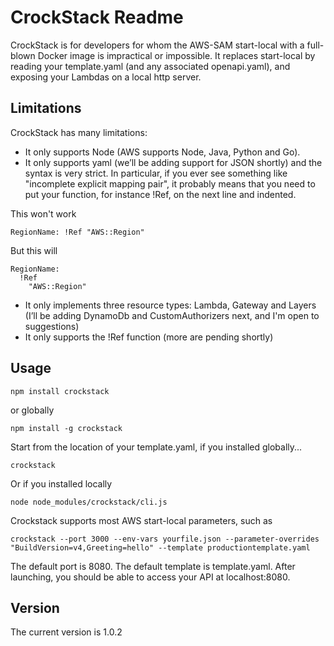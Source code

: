 # CrockStack Readme #
CrockStack is for developers for whom the AWS-SAM start-local with a full-blown Docker image is impractical or impossible.
It replaces start-local by reading your template.yaml (and any associated openapi.yaml), and exposing your Lambdas on a local http server.

## Limitations ##
CrockStack has many limitations:

* It only supports Node (AWS supports Node, Java, Python and Go).
* It only supports yaml (we’ll be adding support for JSON shortly) and the syntax is very strict. In particular, if you ever see something like "incomplete explicit mapping pair", it probably means that you need to put your function, for instance !Ref, on the next line and indented.

This won't work

    RegionName: !Ref "AWS::Region"


But this will

    RegionName:
      !Ref
        "AWS::Region"


* It only implements three resource types: Lambda, Gateway and Layers (I’ll be adding DynamoDb and CustomAuthorizers next, and I'm open to suggestions)
* It only supports the !Ref function (more are pending shortly)

## Usage ##

    npm install crockstack


or globally

    npm install -g crockstack

Start from the location of your template.yaml, if you installed globally...

    crockstack

Or if you installed locally

    node node_modules/crockstack/cli.js

Crockstack supports most AWS start-local parameters, such as

    crockstack --port 3000 --env-vars yourfile.json --parameter-overrides "BuildVersion=v4,Greeting=hello" --template productiontemplate.yaml

The default port is 8080.
The default template is template.yaml.
After launching, you should be able to access your API at localhost:8080.


## Version ##
The current version is 1.0.2
